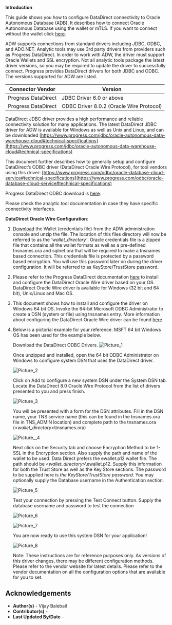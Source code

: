 **Introduction**

This guide shows you how to configure DataDirect connectivity to Oracle Autonomous Database (ADB). It describes how to connect Oracle Autonomous Database using the wallet or mTLS.  If you want to connect without the wallet click [here](https://oracle-samples.github.io/adb-connectors/common/tls-no-wallet/workshops/freetier/).

ADW supports connections from standard drivers including JDBC, ODBC, and ADO.NET. Analytic tools may use 3rd party drivers from providers such as Progress DataDirect. In order to work with ADW, the driver must support Oracle Wallets and SSL encryption. Not all analytic tools package the latest driver versions, so you may be required to update the driver to successfully connect. Progress provides DataDirect drivers for both JDBC and ODBC. The versions supported for ADW are listed.

| **Connector Vendor** | **Version**                               |
| -------------------- | ----------------------------------------- |
| Progress DataDirect  | JDBC Driver 6.0 or above                  |
| Progress DataDirect  | ODBC Driver 8.0.2 (Oracle Wire  Protocol) |

DataDirect JDBC driver provides a high performance and reliable connectivity solution for many applications. The latest DataDirect JDBC driver for ADW is available for Windows as well as Unix and Linux, and can be downloaded [https://www.progress.com/jdbc/oracle-autonomous-data-warehouse-cloud#technical-specifications](https://www.progress.com/jdbc/oracle-autonomous-data-warehouse-cloud#technical-specifications)

This document further describes how to generally setup and configure DataDirect’s ODBC driver (DataDirect Oracle Wire Protocol), for tool vendors using this driver: [https://www.progress.com/odbc/oracle-database-cloud-service#technical-specifications](https://www.progress.com/odbc/oracle-database-cloud-service#technical-specifications)

Progress DataDirect ODBC download is [here](https://www.progress.com/download/thank-you?ds=oracle-database&interface=odbc&os=win-64&utm_source=google&utm_medium=cpc&utm_campaign=dci-trial-search-data-sources&gclid=Cj0KCQjwl7nYBRCwARIsAL7O7dG6XWVNvbKK02eGbxkkpsxIULza5nelyUhLvDJCgEWVzCVny4Tjw44aAkKoEALw_wcB&gclsrc=aw.ds&dclid=CIis_onardsCFc90AQodH6cGOA).

Please check the analytic tool documentation in case they have specific connectivity interfaces.


**DataDirect Oracle Wire Configuration**:

1. [Download](?lab=wallet.md) the Wallet (credentials file) from the ADW administration console and unzip the file. The location of this files directory will now be referred to as the *‘wallet_directory’*. Oracle credentials file is a zipped file that contains all the wallet formats as well as a pre-defined tnsnames.ora and sqlnet.ora that will be required to make a tnsnames based connection. This credentials file is protected by a password based encryption. You will use this password later on during the driver configuration. It will be referred to as KeyStore/TrustStore password.

2. Please refer to the Progress DataDirect documentation [here](https://www.progress.com/download/thank-you?ds=oracle-database&interface=odbc&os=win-64&utm_source=google&utm_medium=cpc&utm_campaign=dci-trial-search-data-sources&gclid=Cj0KCQjwl7nYBRCwARIsAL7O7dG6XWVNvbKK02eGbxkkpsxIULza5nelyUhLvDJCgEWVzCVny4Tjw44aAkKoEALw_wcB&gclsrc=aw.ds&dclid=CIis_onardsCFc90AQodH6cGOA) to install and configure the DataDirect Oracle Wire driver based on your OS. DataDirect Oracle Wire driver is available for Windows (32 bit and 64 bit), Unix/Linux and Mac OS.

3. This document shows how to install and configure the driver on Windows 64 bit OS. Invoke the 64-bit Microsoft ODBC Administrator to create a DSN (system or file) using tnsnames entry. More information about configuring the DataDirect Oracle Wire driver can be found [here](https://documentation.progress.com/output/DataDirect/odbcquickstarts/oracleodbc_win_quickstart/index.html#page/odbcoraclewin%2Fconfiguring-a-data-source.html%23wwID0EYLAI)

4. Below is a pictorial example for your reference. MSFT 64 bit Windows OS has been used for the example below.

    Download the DataDirect ODBC Drivers.
    ![Picture_1](./images/picture_1.png)                              

    Once unzipped and installed, open the 64 bit ODBC Administrator on Windows to configure system DSN that uses the DataDirect driver.

    ![Picture_2](./images/picture_2.png)

    Click on Add to configure a new system DSN under the System DSN tab. Locate the DataDirect 8.0 Oracle Wire Protocol from the list of drivers presented to you and press finish.

    ![Picture_3](./images/picture_3.png)

    You will be presented with a form for the DSN attributes. Fill in the DSN name, your TNS service name (this can be found in the tnsnames.ora file in TNS\_ADMIN location) and complete path to the tnsnames.ora (<*wallet_directory*>\tnsnames.ora)

    ![Picture__4](./images/picture_4.png)

    Next click on the Security tab and choose Encryption Method to be 1-SSL in the Encryption section. Also supply the path and name of the wallet to be used. Data Direct prefers the ewallet.p12 wallet file. The path should be <*wallet_directory*>\ewallet.p12. Supply this information for both the Trust Store as well as the Key Store sections. The password to be supplied here is *the KeyStore/TrustStore password*. You may optionally supply the Database username in the Authentication section.

    ![Picture_5](./images/picture_5.png)



    Test your connection by pressing the Test Connect button. Supply the database username and password to test the connection
    
    ![Picture_6](./images/picture_6.png)



    ![Picture_7](./images/picture_7.png)



    You are now ready to use this system DSN for your application!



    ![Picture_8](./images/picture_8.png)


    Note: These instructions are for reference purposes only. As versions of this driver changes, there may be different configuration methods. Please refer to the vendor website for latest details. Please refer to the vendor documentation on all the configuration options that are available for you to set.


## **Acknowledgements**
* **Author(s)** - Vijay Balebail
* **Contributor(s)** -
* **Last Updated By/Date** -  
